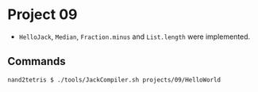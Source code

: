 # Project 09
- `HelloJack`, `Median`, `Fraction.minus` and `List.length` were implemented.

## Commands
```
nand2tetris $ ./tools/JackCompiler.sh projects/09/HelloWorld
```

